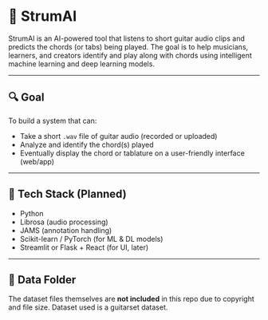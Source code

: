 # 🎸 StrumAI

StrumAI is an AI-powered tool that listens to short guitar audio clips and predicts the chords (or tabs) being played. The goal is to help musicians, learners, and creators identify and play along with chords using intelligent machine learning and deep learning models.

---

## 🔍 Goal

To build a system that can:
- Take a short `.wav` file of guitar audio (recorded or uploaded)
- Analyze and identify the chord(s) played
- Eventually display the chord or tablature on a user-friendly interface (web/app)

---

## 🧠 Tech Stack (Planned)

- Python
- Librosa (audio processing)
- JAMS (annotation handling)
- Scikit-learn / PyTorch (for ML & DL models)
- Streamlit or Flask + React (for UI, later)

---


## 📁 Data Folder

The dataset files themselves are **not included** in this repo due to copyright and file size. Dataset used is a guitarset dataset. 

